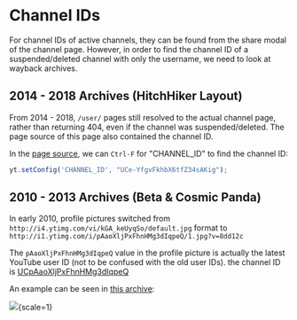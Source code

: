 # Channel IDs

For channel IDs of active channels, they can be found from the share modal of the channel page. However, in order to find the channel ID of a suspended/deleted channel with only the username, we need to look at wayback archives.

## 2014 - 2018 Archives (HitchHiker Layout)

From 2014 - 2018, `/user/` pages still resolved to the actual channel page, rather than returning 404, even if the channel was suspended/deleted. The page source of this page also contained the channel ID.

In the [page source](https://web.archive.org/web/20150826202611/https://www.youtube.com/user/0), we can `Ctrl-F` for "CHANNEL_ID" to find the channel ID:

```js
yt.setConfig('CHANNEL_ID', "UCe-YfgvFkhbX6tfZ34sAKig");
```

## 2010 - 2013 Archives (Beta & Cosmic Panda)

In early 2010, profile pictures switched from `http://i4.ytimg.com/vi/kGA_keUyqSo/default.jpg` format to `http://i1.ytimg.com/i/pAaoXljPxFhnHMg3dIqpeQ/1.jpg?v=8dd12c`

The `pAaoXljPxFhnHMg3dIqpeQ` value in the profile picture is actually the latest YouTube user ID (not to be confused with the old user IDs). the channel ID is [UCpAaoXljPxFhnHMg3dIqpeQ](https://www.youtube.com/channel/UCpAaoXljPxFhnHMg3dIqpeQ)

An example can be seen in [this archive](https://web.archive.org/web/20100307154423/https://www.youtube.com/user/sameer):

<img src="/assets/user_id_in_pfp_url.png">{scale=1}
